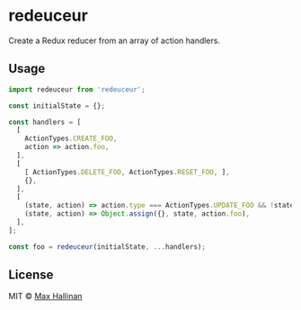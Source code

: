 # redeuceur

Create a Redux reducer from an array of action handlers.


## Usage

```javascript
import redeuceur from 'redeuceur';

const initialState = {};

const handlers = [
  [
    ActionTypes.CREATE_FOO,
    action => action.foo,
  ],
  [
    [ ActionTypes.DELETE_FOO, ActionTypes.RESET_FOO, ],
    {},
  ],
  [
    (state, action) => action.type === ActionTypes.UPDATE_FOO && !state.isBar,
    (state, action) => Object.assign({}, state, action.foo),
  ],
];

const foo = redeuceur(initialState, ...handlers);
```


## License

MIT © [Max Hallinan](https://github.com/maxhallinan)
